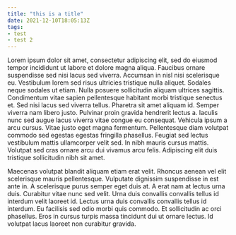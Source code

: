 ```yaml
---
title: "this is a title"
date: 2021-12-10T18:05:13Z
tags: 
- test
- test 2
---
```


Lorem ipsum dolor sit amet, consectetur adipiscing elit, sed do eiusmod tempor incididunt ut labore et dolore magna aliqua. Faucibus ornare suspendisse sed nisi lacus sed viverra. Accumsan in nisl nisi scelerisque eu. Vestibulum lorem sed risus ultricies tristique nulla aliquet. Sodales neque sodales ut etiam. Nulla posuere sollicitudin aliquam ultrices sagittis. Condimentum vitae sapien pellentesque habitant morbi tristique senectus et. Sed nisi lacus sed viverra tellus. Pharetra sit amet aliquam id. Semper viverra nam libero justo. Pulvinar proin gravida hendrerit lectus a. Iaculis nunc sed augue lacus viverra vitae congue eu consequat. Vehicula ipsum a arcu cursus. Vitae justo eget magna fermentum. Pellentesque diam volutpat commodo sed egestas egestas fringilla phasellus. Feugiat sed lectus vestibulum mattis ullamcorper velit sed. In nibh mauris cursus mattis. Volutpat sed cras ornare arcu dui vivamus arcu felis. Adipiscing elit duis tristique sollicitudin nibh sit amet.

Maecenas volutpat blandit aliquam etiam erat velit. Rhoncus aenean vel elit scelerisque mauris pellentesque. Vulputate dignissim suspendisse in est ante in. A scelerisque purus semper eget duis at. A erat nam at lectus urna duis. Curabitur vitae nunc sed velit. Urna duis convallis convallis tellus id interdum velit laoreet id. Lectus urna duis convallis convallis tellus id interdum. Eu facilisis sed odio morbi quis commodo. Et sollicitudin ac orci phasellus. Eros in cursus turpis massa tincidunt dui ut ornare lectus. Id volutpat lacus laoreet non curabitur gravida.